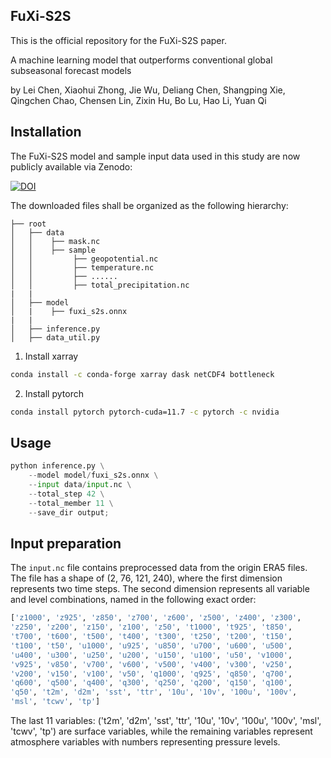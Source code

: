 ## FuXi-S2S


This is the official repository for the FuXi-S2S paper.

A machine learning model that outperforms conventional global subseasonal forecast models

by Lei Chen, Xiaohui Zhong, Jie Wu, Deliang Chen, Shangping Xie, Qingchen Chao, Chensen Lin, Zixin Hu, Bo Lu, Hao Li, Yuan Qi


## Installation
The FuXi-S2S model and sample input data used in this study are now publicly available via Zenodo:

[![DOI](https://zenodo.org/badge/DOI/10.5281/zenodo.15718402.svg)](https://zenodo.org/records/15718402)

The downloaded files shall be organized as the following hierarchy:

```plain
├── root
│   ├── data
│   │    ├── mask.nc
│   │    ├── sample
│   │         ├── geopotential.nc
│   │         ├── temperature.nc
│   │         ├── ......
│   │         ├── total_precipitation.nc
|   |
│   ├── model
│   |    ├── fuxi_s2s.onnx
|   |   
│   ├── inference.py
│   ├── data_util.py

```

1. Install xarray 

```bash
conda install -c conda-forge xarray dask netCDF4 bottleneck
```

2. Install pytorch

```bash
conda install pytorch pytorch-cuda=11.7 -c pytorch -c nvidia
```


## Usage

```python 
python inference.py \
    --model model/fuxi_s2s.onnx \
    --input data/input.nc \
    --total_step 42 \
    --total_member 11 \
    --save_dir output;
```


## Input preparation 

The `input.nc` file contains preprocessed data from the origin ERA5 files. The file has a shape of (2, 76, 121, 240), where the first dimension represents two time steps. The second dimension represents all variable and level combinations, named in the following exact order:

```python
['z1000', 'z925', 'z850', 'z700', 'z600', 'z500', 'z400', 'z300',
'z250', 'z200', 'z150', 'z100', 'z50', 't1000', 't925', 't850',
't700', 't600', 't500', 't400', 't300', 't250', 't200', 't150',
't100', 't50', 'u1000', 'u925', 'u850', 'u700', 'u600', 'u500',
'u400', 'u300', 'u250', 'u200', 'u150', 'u100', 'u50', 'v1000',
'v925', 'v850', 'v700', 'v600', 'v500', 'v400', 'v300', 'v250',
'v200', 'v150', 'v100', 'v50', 'q1000', 'q925', 'q850', 'q700',
'q600', 'q500', 'q400', 'q300', 'q250', 'q200', 'q150', 'q100',
'q50', 't2m', 'd2m', 'sst', 'ttr', '10u', '10v', '100u', '100v',
'msl', 'tcwv', 'tp']
```

The last 11 variables: ('t2m', 'd2m', 'sst', 'ttr', '10u', '10v', '100u', '100v',
'msl', 'tcwv', 'tp') are surface variables, while the remaining variables represent atmosphere variables with numbers representing pressure levels. 


